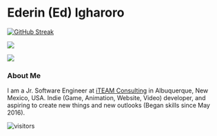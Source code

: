 # Ederin (Ed) Igharoro

[![GitHub Streak](http://github-readme-streak-stats.herokuapp.com?user=E-roro&theme=dark&hide_border=true)](https://git.io/streak-stats)

<a href="https://github.com/anuraghazra/github-readme-stats">
  <img align="center" src="https://github-readme-stats.vercel.app/api?username=E-roro&count_private=true&title_color=CFB87C&text_color=CFB87C&bg_color=000000&show_icons=true&icon_color=CFB87C&include_all_commits=true&hide_border=true" />
</a>

<p></p>

<a href="https://github.com/anuraghazra/github-readme-stats">
  <img align="center" src="https://github-readme-stats.vercel.app/api/top-langs/?username=E-roro&layout=compact&langs_count=8&title_color=CFB87C&text_color=CFB87C&bg_color=000000&hide_border=true" />
</a>

### About Me
I am a Jr. Software Engineer at [iTEAM Consulting](https://iteamnm.com) in Albuquerque, New Mexico, USA. Indie (Game, Animation, Website, Video) developer, and aspiring to create new things and new outlooks (Began skills since May 2016).

![visitors](https://visitor-badge.laobi.icu/badge?page_id=E-roro.E-roro)
